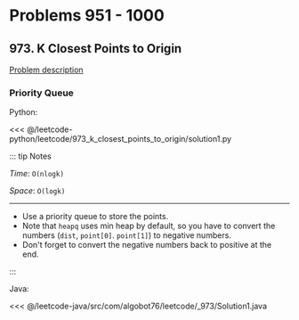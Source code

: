 # Problems 951 - 1000

## 973. K Closest Points to Origin

[Problem description](https://leetcode.com/problems/k-closest-points-to-origin/)

### Priority Queue

Python:

<<< @/leetcode-python/leetcode/973_k_closest_points_to_origin/solution1.py

::: tip Notes

_Time_: `O(nlogk)`

_Space_: `O(logk)`

---

- Use a priority queue to store the points.
- Note that `heapq` uses min heap by default, so you have to convert the numbers (`dist`, `point[0]`. `point[1]`) to negative numbers.
- Don't forget to convert the negative numbers back to positive at the end.

:::

Java:

<<< @/leetcode-java/src/com/algobot76/leetcode/_973/Solution1.java
